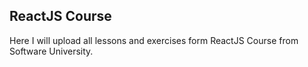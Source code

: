 ## ReactJS Course

Here I will upload all lessons and exercises form ReactJS Course from Software University.